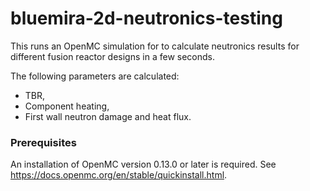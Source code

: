# bluemira-2d-neutronics-testing

This runs an OpenMC simulation for to calculate neutronics results for different fusion reactor designs in a few seconds.

The following parameters are calculated:
* TBR,
* Component heating,
* First wall neutron damage and heat flux.


### Prerequisites

An installation of OpenMC version 0.13.0 or later is required. See https://docs.openmc.org/en/stable/quickinstall.html.
